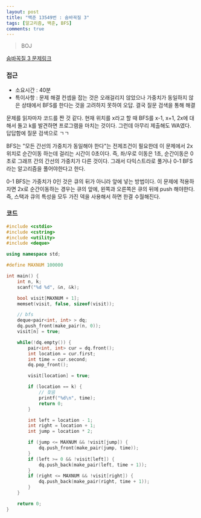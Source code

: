 ```yaml
---
layout: post
title: "백준 13549번 : 숨바꼭질 3"
tags: [알고리즘, 백준, BFS]
comments: true
---
```


> BOJ  

[숨바꼭질 3 문제링크](https://www.acmicpc.net/problem/13549)  

### 접근  
- 소요시간 : 40분  
- 특이사항 : 문제 해결 컨셉을 잡는 것은 오래걸리지 않았으나 가중치가 동일하지 않은 상태에서 BFS를 한다는 것을 고려하지 못하여 오답. 결국 질문 검색을 통해 해결  

문제를 읽자마자 코드를 짠 것 같다. 현재 위치를 x라고 할 때 BFS를 x-1, x+1, 2x에 대해서 돌고 k를 발견하면 프로그램을 마치는 것이다. 그런데 아무리 제출해도 WA였다. 답답함에 질문 검색으로 ㄱㄱ  

BFS는 "모든 간선의 가중치가 동일해야 한다"는 전제조건이 필요한데 이 문제에서 2x 위치로 순간이동 하는데 걸리는 시간이 0초이다. 즉, 좌/우로 이동은 1초, 순간이동은 0초로 그래프 간의 간선의 가중치가 다른 것이다. 그래서 다익스트라로 풀거나 0-1 BFS라는 알고리즘을 풀어야한다고 한다.  

0-1 BFS는 가중치가 0인 것은 큐의 뒤가 아니라 앞에 넣는 방법이다. 이 문제에 적용하자면 2x로 순간이동하는 경우는 큐의 앞에, 왼쪽과 오른쪽은 큐의 뒤에 push 해야한다. 즉, 스택과 큐의 특성을 모두 가진 덱을 사용해서 하면 한결 수월해진다.  

### 코드  
~~~c++
#include <cstdio>
#include <cstring>
#include <utility>
#include <deque>

using namespace std;

#define MAXNUM 100000

int main() {
    int n, k;
    scanf("%d %d", &n, &k);

    bool visit[MAXNUM + 1];
    memset(visit, false, sizeof(visit));

    // bfs
    deque<pair<int, int> > dq;
    dq.push_front(make_pair(n, 0));
    visit[n] = true;

    while(!dq.empty()) {
        pair<int, int> cur = dq.front();
        int location = cur.first;
        int time = cur.second;
        dq.pop_front();

        visit[location] = true;

        if (location == k) {
            // 찾음
            printf("%d\n", time);
            return 0;
        }

        int left = location - 1;
        int right = location + 1;
        int jump = location * 2;

        if (jump <= MAXNUM && !visit[jump]) {
            dq.push_front(make_pair(jump, time));
        }
        if (left >= 0 && !visit[left]) {
            dq.push_back(make_pair(left, time + 1));
        }
        if (right <= MAXNUM && !visit[right]) {
            dq.push_back(make_pair(right, time + 1));
        }
    }

    return 0;
}
~~~
